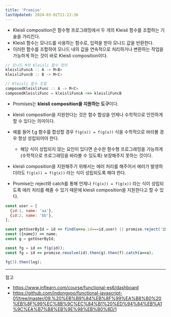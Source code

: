 ```yaml
---
title: 'Promise'
lastUpdated: 2024-03-02T21:22:36
---
```


- Kleisli composition은 함수형 프로그래밍에서 두 개의 Kleisli 함수를 조합하는 기술을 가리킨다.
-  Kleisli 함수는 모나드를 사용하는 함수로, 입력을 받아 모나드 값을 반환한다.
-  이러한 함수를 조합하여 모나드 내의 값을 연속적으로 처리하거나 변환하는 작업을 가능하게 하는 것이 바로 Kleisli composition이다.

```js
// 모나드 M의 Kleisli 함수 정의
kleisliFuncA :: A -> M<B>
kleisliFuncB :: B -> M<C>

// Kleisli 함수 조합
composedKleisliFunc :: A -> M<C>
composedKleisliFunc = kleisliFuncA >=> kleisliFuncB
```

- Promises는 **kleisli composition을 지원하는 도구**이다.

- kleisli composition을 지원한다는 것은 함수 합성을 언제나 수학적으로 안전하게 할 수 있다는 의미이다.

- 예를 들어 f,g 함수를 합성할 경우 `f(g(x)) = f(g(x))` 식을 수학적으로 바라볼 경우 항상 성립되어야 한다. 
  - 해당 식이 성립되지 않는 요인이 있다면 순수한 함수형 프로그래밍을 가능하게 (수학적으로 프로그래밍을 바라볼 수 있도록) 보장해주지 못하는 것이다.

- kleisli composition을 지원해주기 위해서는 에러 처리를 해주어서 에러가 발생하더라도 `f(g(x)) = f(g(x))` 라는 식이 성립되도록 해야 한다.

- Promise는 reject와 catch를 통해 언제나 `f(g(x)) = f(g(x))` 라는 식이 성립되도록 에러 처리를 해줄 수 있기 때문에 kleisli composition을 지원한다고 할 수 있다.

```js
const user = [
  {id:1, name: 'aa'},
  {id:2, name: 'bb'},
];

const getUserById = id => find(u=>u.id===id,user) || promise.reject('없어요!');
const ({name}) => name;
const g = getUserById;

const fg = id => f(g(id));
const fg = id => promise.resolve(id).then(g).then(f).catch(a=>a);

fg(3).then(log);
```

---
참고
- https://www.inflearn.com/course/functional-es6/dashboard
- https://github.com/indongyoo/functional-javascript-01/tree/master/09.%20%EB%B9%84%EB%8F%99%EA%B8%B0%20%EB%8F%99%EC%8B%9C%EC%84%B1%20%ED%94%84%EB%A1%9C%EA%B7%B8%EB%9E%98%EB%B0%8D/1
